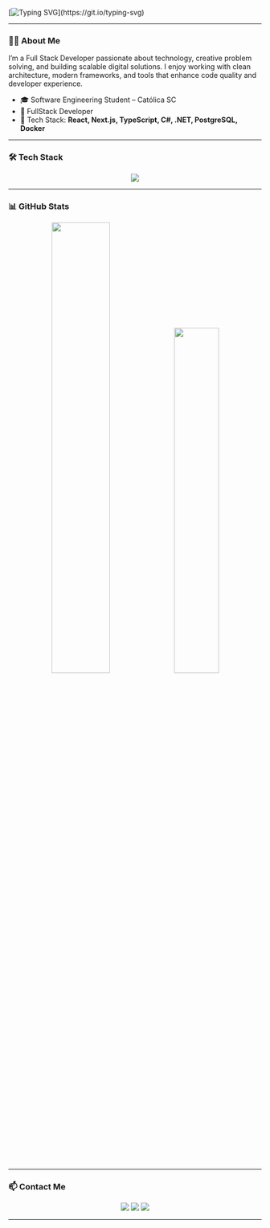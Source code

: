 [![Typing SVG](https://readme-typing-svg.herokuapp.com?color=00bfbf&size=30&center=true&vCenter=true&width=1000&lines=Hi+there!+I'm+Gabriel+Massaia;FullStack+Developer;Software+Engineering+Student;Welcome+to+my+GitHub!)](https://git.io/typing-svg)

---

### 👨‍💻 About Me

I’m a Full Stack Developer passionate about technology, creative problem solving, and building scalable digital solutions. I enjoy working with clean architecture, modern frameworks, and tools that enhance code quality and developer experience.

- 🎓 Software Engineering Student – Católica SC  
- 💼 FullStack Developer
- 🚀 Tech Stack: **React, Next.js, TypeScript, C#, .NET, PostgreSQL, Docker**

---

### 🛠️ Tech Stack

<p align="center">
  <img src="https://skillicons.dev/icons?i=react,next,ts,nodejs,nest,dotnet,cs,postgres,docker,git,github,figma,linux" />
</p>

---

### 📊 GitHub Stats

<div align="center">  
  <img width="48%" src="https://github-readme-stats.vercel.app/api?username=gabrielmassaia&show_icons=true&theme=github_dark&title_color=00bfbf&icon_color=00bfbf&text_color=c9d1d9&hide_border=true"/>
  <img width="42%" src="https://github-readme-stats.vercel.app/api/top-langs/?username=gabrielmassaia&layout=compact&theme=github_dark&title_color=00bfbf&text_color=00bfbf&hide_border=true"/>
</div>

---

### 📫 Contact Me

<p align="center">
  <a href="mailto:gabrielmassaia50@gmail.com"><img src="https://img.shields.io/badge/Gmail-%23333?style=for-the-badge&logo=gmail&logoColor=white" /></a>
  <a href="https://www.linkedin.com/in/gabriel-massaia-8710b1222/" target="_blank"><img src="https://img.shields.io/badge/LinkedIn-%230077B5?style=for-the-badge&logo=linkedin&logoColor=white" /></a>
  <a href="https://instagram.com/gbmassaia" target="_blank"><img src="https://img.shields.io/badge/Instagram-%23E4405F?style=for-the-badge&logo=instagram&logoColor=white" /></a>
</p>

---

